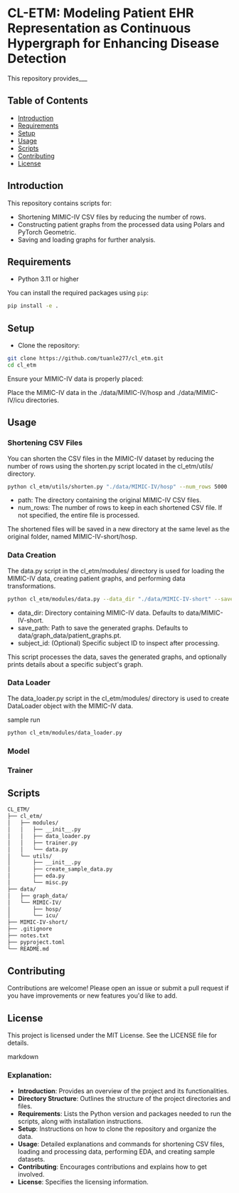 # CL-ETM: Modeling Patient EHR Representation as Continuous Hypergraph for Enhancing Disease Detection

This repository provides___

## Table of Contents

- [Introduction](#introduction)
- [Requirements](#requirements)
- [Setup](#setup)
- [Usage](#usage)
- [Scripts](#scripts)
- [Contributing](#contributing)
- [License](#license)

## Introduction

This repository contains scripts for:
- Shortening MIMIC-IV CSV files by reducing the number of rows.
- Constructing patient graphs from the processed data using Polars and PyTorch Geometric.
- Saving and loading graphs for further analysis.

## Requirements

- Python 3.11 or higher

You can install the required packages using `pip`:

```bash
pip install -e .
```

## Setup

- Clone the repository:

```bash
git clone https://github.com/tuanle277/cl_etm.git
cd cl_etm
```
Ensure your MIMIC-IV data is properly placed:

Place the MIMIC-IV data in the ./data/MIMIC-IV/hosp and ./data/MIMIC-IV/icu directories.

## Usage
### Shortening CSV Files
You can shorten the CSV files in the MIMIC-IV dataset by reducing the number of rows using the shorten.py script located in the cl_etm/utils/ directory.

```bash
python cl_etm/utils/shorten.py "./data/MIMIC-IV/hosp" --num_rows 5000
```

+ path: The directory containing the original MIMIC-IV CSV files.
+ num_rows: The number of rows to keep in each shortened CSV file. If not specified, the entire file is processed.
  
The shortened files will be saved in a new directory at the same level as the original folder, named MIMIC-IV-short/hosp.

### Data Creation
The data.py script in the cl_etm/modules/ directory is used for loading the MIMIC-IV data, creating patient graphs, and performing data transformations.

```bash
python cl_etm/modules/data.py --data_dir "./data/MIMIC-IV-short" --save_path "./data/graph_data/graphs.pt" --subject_id 10058834
```

+ data_dir: Directory containing MIMIC-IV data. Defaults to data/MIMIC-IV-short.
+ save_path: Path to save the generated graphs. Defaults to data/graph_data/patient_graphs.pt.
+ subject_id: (Optional) Specific subject ID to inspect after processing.

This script processes the data, saves the generated graphs, and optionally prints details about a specific subject's graph.

### Data Loader 
The data_loader.py  script in the cl_etm/modules/ directory is used to create DataLoader object with the MIMIC-IV data.

sample run
```bash
python cl_etm/modules/data_loader.py 
```

### Model
### Trainer

## Scripts
```markdown
CL_ETM/
├── cl_etm/
│   ├── modules/
│   │   ├── __init__.py
│   │   ├── data_loader.py
│   │   ├── trainer.py
│   │   └── data.py
│   └── utils/
│       ├── __init__.py
│       ├── create_sample_data.py
│       ├── eda.py
│       └── misc.py
├── data/
│   ├── graph_data/
│   └── MIMIC-IV/
│       ├── hosp/
│       └── icu/
├── MIMIC-IV-short/
├── .gitignore
├── notes.txt
├── pyproject.toml
└── README.md
```

## Contributing
Contributions are welcome! Please open an issue or submit a pull request if you have improvements or new features you'd like to add.

## License
This project is licensed under the MIT License. See the LICENSE file for details.

markdown

### Explanation:
- **Introduction**: Provides an overview of the project and its functionalities.
- **Directory Structure**: Outlines the structure of the project directories and files.
- **Requirements**: Lists the Python version and packages needed to run the scripts, along with installation instructions.
- **Setup**: Instructions on how to clone the repository and organize the data.
- **Usage**: Detailed explanations and commands for shortening CSV files, loading and processing data, performing EDA, and creating sample datasets.
- **Contributing**: Encourages contributions and explains how to get involved.
- **License**: Specifies the licensing information.
